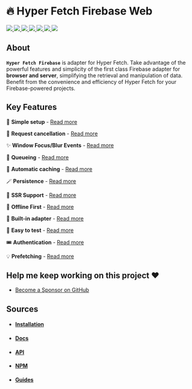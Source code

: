# 🔥 Hyper Fetch Firebase Web

<p>
  <a href="https://bettertyped.com/">
    <img src="https://custom-icon-badges.demolab.com/static/v1?label=&message=BetterTyped&color=333&logo=BT" />
  </a>
  <a href="https://github.com/BetterTyped/hyper-fetch">
    <img src="https://custom-icon-badges.demolab.com/github/stars/BetterTyped/hyper-fetch?logo=star&color=118ab2" />
  </a>
  <a href="https://github.com/BetterTyped/hyper-fetch/blob/main/License.md">
    <img src="https://custom-icon-badges.demolab.com/github/license/BetterTyped/hyper-fetch?logo=law&color=yellow" />
  </a>
  <a href="https://www.npmjs.com/package/@hyper-fetch/firebase">
    <img src="https://custom-icon-badges.demolab.com/npm/v/@hyper-fetch/firebase.svg?logo=npm&color=e76f51" />
  </a>
  <a href="https://github.com/BetterTyped/hyper-fetch">
    <img src="https://custom-icon-badges.demolab.com/badge/typescript-%23007ACC.svg?logo=typescript&logoColor=white" />
  </a>
  <a href="https://github.com/BetterTyped/hyper-fetch">
    <img src="https://custom-icon-badges.demolab.com/badge/-Firebase-E10098?logo=firebase&logoColor=white" />
  </a>
  <a href="https://www.npmjs.com/package/@hyper-fetch/firebase">
    <img src="https://custom-icon-badges.demolab.com/bundlephobia/minzip/@hyper-fetch/firebase?color=64BC4B&logo=package" />
  </a>
</p>

## About

**`Hyper Fetch Firebase`** is adapter for Hyper Fetch. Take advantage of the powerful features and simplicity of the
first class Firebase adapter for **browser and server**, simplifying the retrieval and manipulation of data. Benefit
from the convenience and efficiency of Hyper Fetch for your Firebase-powered projects.

## Key Features

🔮 **Simple setup** - [Read more](https://hyperfetch.bettertyped.com/docs/guides/basic/setup)

🎯 **Request cancellation** - [Read more](https://hyperfetch.bettertyped.com/docs/guides/advanced/cancellation)

✨ **Window Focus/Blur Events** -
[Read more](https://hyperfetch.bettertyped.com/docs/guides/react/core/window-focus-blur)

🚀 **Queueing** - [Read more](https://hyperfetch.bettertyped.com/docs/guides/advanced/queueing)

💎 **Automatic caching** - [Read more](https://hyperfetch.bettertyped.com/docs/core/cache)

🪄 **Persistence** - [Read more](https://hyperfetch.bettertyped.com/docs/guides/advanced/persistence)

🎊 **SSR Support** - [Read more](https://hyperfetch.bettertyped.com/docs/getting-started/environment)

🔋 **Offline First** - [Read more](https://hyperfetch.bettertyped.com/docs/guides/advanced/offline)

📡 **Built-in adapter** - [Read more](https://hyperfetch.bettertyped.com/docs/core/adapter)

🧪 **Easy to test** - [Read more](https://hyperfetch.bettertyped.com/docs/getting-started/testing)

🎟 **Authentication** - [Read more](https://hyperfetch.bettertyped.com/docs/guides/basic/authentication)

💡 **Prefetching** - [Read more](https://hyperfetch.bettertyped.com/docs/guides/advanced/prefetching)

## Help me keep working on this project ❤️

- [Become a Sponsor on GitHub](https://github.com/sponsors/prc5)

## Sources

- #### [Installation](https://hyperfetch.bettertyped.com/docs/getting-started/installation)
- #### [Docs](https://hyperfetch.bettertyped.com/docs/react/overview)
- #### [API](https://hyperfetch.bettertyped.com/api/)
- #### [NPM](https://www.npmjs.com/package/@hyper-fetch/firebase)
- #### [Guides](https://hyperfetch.bettertyped.com/guides/basic/setup)
